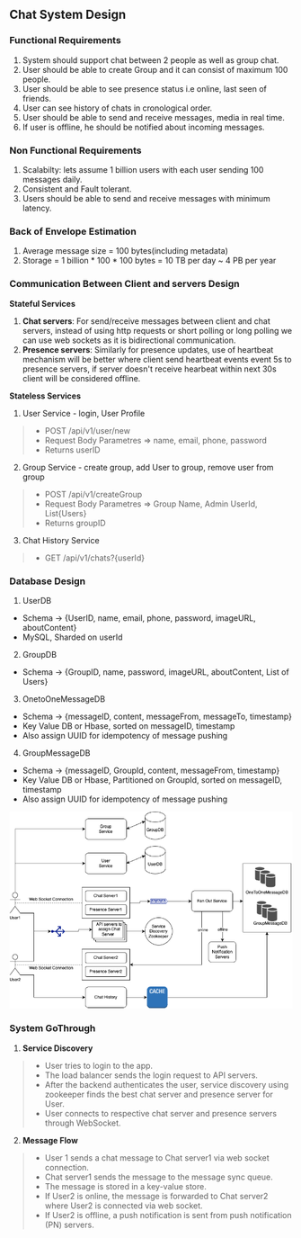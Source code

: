 ## Chat System Design

### Functional Requirements
1. System should support chat between 2 people as well as group chat.
2. User should be able to create Group and it can consist of maximum 100 people.
3. User should be able to see presence status i.e online, last seen of friends.
4. User can see history of chats in cronological order.
5. User should be able to send and receive messages, media in real time.
6. If user is offline, he should be notified about incoming messages.

### Non Functional Requirements
1. Scalabilty: lets assume 1 billion users with each user sending 100 messages daily.
2. Consistent and Fault tolerant.
3. Users should be able to send and receive messages with minimum latency.

### Back of Envelope Estimation
1. Average message size = 100 bytes(including metadata)
2. Storage = 1 billion * 100 * 100 bytes = 10 TB per day ~ 4 PB per year

### Communication Between Client and servers Design
**Stateful Services** 
1. **Chat servers**: For send/receive messages between client and chat servers, instead of using http requests or short polling or long polling we can use web sockets as it is bidirectional communication.
2. **Presence servers**: Similarly for presence updates, use of heartbeat mechanism will be better where client send heartbeat events event 5s to presence servers, if server doesn't receive hearbeat within next 30s client will be considered offline.

**Stateless Services**
1. User Service - login, User Profile
> - POST /api/v1/user/new
> - Request Body Parametres => name, email, phone, password
> - Returns userID

2. Group Service - create group, add User to group, remove user from group 
> - POST /api/v1/createGroup
> - Request Body Parametres => Group Name, Admin UserId, List{Users}
> - Returns groupID

3. Chat History Service
> - GET /api/v1/chats?{userId}

### Database Design
1. UserDB
- Schema -> {UserID, name, email, phone, password, imageURL, aboutContent}
- MySQL, Sharded on userId

2. GroupDB
- Schema -> {GroupID, name, password, imageURL, aboutContent, List of Users}

3. OnetoOneMessageDB
- Schema -> {messageID, content, messageFrom, messageTo, timestamp}
- Key Value DB or Hbase, sorted on messageID, timestamp
- Also assign UUID for idempotency of message pushing

4. GroupMessageDB
- Schema -> {messageID, GroupId, content, messageFrom, timestamp}
- Key Value DB or Hbase, Partitioned on GroupId, sorted on messageID, timestamp
- Also assign UUID for idempotency of message pushing

![Design](./images/ChatSystem.png)

### System GoThrough
1. **Service Discovery**
> - User tries to login to the app.
> - The load balancer sends the login request to API servers.
> - After the backend authenticates the user, service discovery using zookeeper finds the best chat server and presence server for User. 
> - User connects to respective chat server and presence servers through WebSocket.

2. **Message Flow**
> - User 1 sends a chat message to Chat server1 via web socket connection.
> - Chat server1 sends the message to the message sync queue.
> - The message is stored in a key-value store.
> - If User2 is online, the message is forwarded to Chat server2 where User2 is connected via web socket.
> - If User2 is offline, a push notification is sent from push notification (PN) servers.